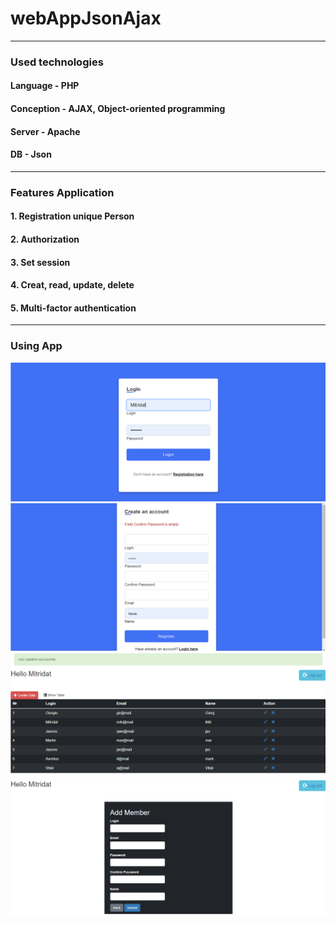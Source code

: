 # webAppJsonAjax
____
### Used technologies
#### Language - PHP
#### Conception - AJAX, Object-oriented programming
#### Server - Apache
#### DB - Json
____
### Features Application
#### 1. Registration unique Person
#### 2. Authorization
#### 3. Set session
#### 4. Creat, read, update, delete  
#### 5. Multi-factor authentication
____
### Using App 
![Start page of Application](https://github.com/bembel1993/imgForDiplom/blob/main/php1.png)
![Start page of Application](https://github.com/bembel1993/imgForDiplom/blob/main/php2.png)
![Start page of Application](https://github.com/bembel1993/imgForDiplom/blob/main/php3.png)
![Start page of Application](https://github.com/bembel1993/imgForDiplom/blob/main/php4.png)
